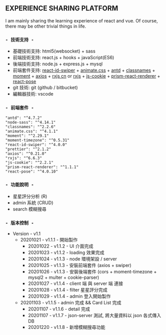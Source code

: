## EXPERIENCE SHARING PLATFORM

I am mainly sharing the learning experience of react and vue. Of course, there may be other trivial things in life.

### `- 技術支持 -`

- 基礎技術支持: html5(websocket) + sass
- 前端技術支持: react.js + hooks + javaScript(ES6)
- 後端技術支持: node.js + express.js + mysql
- 前端套件支持: [react-id-swiper](https://kidjp85.github.io/example/default/) + [animate.css](https://animate.style/) + [antd](https://ant.design/index-cn) + [classnames](https://www.npmjs.com/package/classnames) + [moment](http://momentjs.cn/) + [axios](https://www.npmjs.com/package/axios) + [rxjs cn](https://cn.rx.js.org/manual/installation.html) or [rxjs](https://rxjs-dev.firebaseapp.com/api/index/function/from) + [js-cookie](https://www.npmjs.com/package/js-cookie) + [prism-react-renderer](https://github.com/FormidableLabs/prism-react-renderer) + [react-pose](https://popmotion.io/pose/learn/install/)
- git 技術: git (github / bitbucket)
- 編輯器技術: vscode

### `- 前端套件 -`

    "antd": "^4.7.2"
    "node-sass": "^4.14.1"
    "classnames": "^2.2.6"
    "animate.css": "^4.1.1"
    "moment": "^2.29.1"
    "moment-timezone": "^0.5.31"
    "react-id-swiper": "^4.0.0"
    "prettier": "^2.1.2"
    "axios": "^0.21.0"
    "rxjs": "^6.6.3"
    "js-cookie": "^2.2.1"
    "prism-react-renderer": "^1.1.1"
    "react-pose": "^4.0.10"

### `- 功能說明 -`

<!-- 增加（Create，意为“创建”）、删除（Delete）、查询（Read，意为“读取”）、改正（Update，意为“更新”） -->

- 星星評分分析 (R)
- admin 系統 (CRUD)
- search 模糊搜尋 

### `- 版本控制 -`

- Version - v1.1
  - 20201021 - v1.1.1 - 開始製作
    - 20201022 - v1.1.2 - UI 介面完成
    - 20201023 - v1.1.2 - loading 效果完成
    - 20201024 - v1.1.3 - node 環境架設 / server
    - 20201025 - v1.1.3 - 安裝前端套件 (axios + swiper)
    - 20201026 - v1.1.3 - 安裝後端套件 (cors + moment-timezone + mysql2 + multer + cookie-parser)
    - 20201027 - v1.1.4 - client 端 與 server 端 連接
    - 20201028 - v1.1.4 - filter 星星評分完成
    - 20201029 - v1.1.4 - admin 登入開始製作
  - 20201103 - v1.1.5 - admin 完成 && Card List 完成
    - 20201107 - v1.1.6 - detail 完成
    - 20201107 - v1.1.7 - json-server 測試, 將大量資料以 json 各式傳入 DB
    - 20201220 - v1.1.8 - 新增模糊搜尋功能

